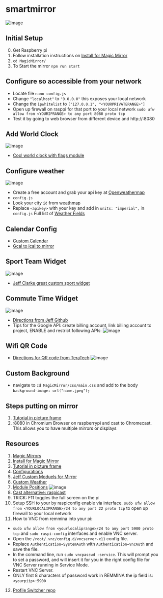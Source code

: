 # smartmirror
![image](https://user-images.githubusercontent.com/44328319/127748662-7a729feb-3b98-46c2-8fbd-2382da42af04.png)

## Initial Setup
0. Get Raspberry pi
1. Follow installation instructions on [Install for Magic Mirror](https://docs.magicmirror.builders/getting-started/installation.html#manual-installation)
2. ```cd MagicMirror/```
3. To Start the mirror ```npm run start```

## Configure so accessible from your network
* Locate file ```nano config.js``` 
* Change ```"localhost"``` to ```"0.0.0.0"``` this exposes your local network 
* Change the ```ipwhitelist``` to ```["127.0.0.1", "<YOURPRIVATERANGE>"]```
* Open up firewall on rasppi for that port to your local network ```sudo ufw allow from <YOURIPRANGE> to any port 8080 proto tcp```
* Test it by going to web browser from different device and http://<yourrasberrypiipaddress>:8080
## Add World Clock
![image](https://user-images.githubusercontent.com/44328319/127729498-5b82c433-6245-4cdc-9e3b-d66055125830.png)
* [Cool world clock with flags module](https://github.com/ulrichwisser/worldclock)
## Configure weather
![image](https://user-images.githubusercontent.com/44328319/127729431-0bfa79a6-5bb0-417b-845e-9e5e0bde9915.png)
* Create a free account and grab your api key at [Openweathermap](https://home.openweathermap.org/api_keys)
* ```config.js```
* Look your city ```id``` from [weathmap](http://bulk.openweathermap.org/sample/city.list.json.gz)
* Replace ```<apikey>``` with your key and add in ```units: "imperial",```  in ```config.js``` 
Full list of [Weather Fields](https://docs.magicmirror.builders/modules/currentweather.html)

## Calendar Config
* [Custom Calendar](https://docs.magicmirror.builders/modules/calendar.html)
* [Gcal to ical to mirror](https://hada-tech.com/index.php/2020/09/03/google-calendar-events-display-using-magicmirror-in-raspberry-pi/)

## Sport Team Widget
![image](https://user-images.githubusercontent.com/44328319/127729459-108fa8f1-1e1c-46e4-9daf-72f149569a59.png)

* [Jeff Clarke great custom  sport widget](https://github.com/jclarke0000/MMM-MyScoreboard)

## Commute Time Widget
![image](https://user-images.githubusercontent.com/44328319/127729470-705f1f1d-4f34-4626-9fe9-7dec4b9c0cc2.png)
* [Directions from Jeff Github](https://github.com/jclarke0000/MMM-MyCommute)
* Tips for the Google API: create billing account, link billing account to project, ENABLE and restrict following APIs:
![image](https://user-images.githubusercontent.com/44328319/127744719-dd83cd81-bf9b-4d53-8a06-de512cc74bf9.png)

## Wifi QR Code
* [Directions for QR code from TeraTech](https://github.com/TeraTech/MMM-WiFiPassword)
 ![image](https://user-images.githubusercontent.com/44328319/132155849-ccd23526-3a6b-4d19-8f00-ce048c18aa03.png)

## Custom Background
* navigate to ```cd MagicMirror/css/main.css``` and add to the body ```background-image: url("name.jpeg");```

## Steps putting on mirror
 1. [Tutorial in picture frame](https://www.instructables.com/DIY-Smart-Mirror-1/)
 2. <YourraspIP>:8080 in Chromium Browser on raspberrypi and cast to Chromecast. This allows you to have multiple mirrors or displays

## Resources
 1. [Magic Mirrors](https://magicmirror.builders/)
 2. [Install for Magic Mirror](https://docs.magicmirror.builders/getting-started/installation.html#manual-installation)
 3. [Tutorial in picture frame](https://www.instructables.com/DIY-Smart-Mirror-1/)
 4. [Configurations](https://docs.magicmirror.builders/getting-started/configuration.html#raspberry-specific)
 5. [Jeff Custom Moduels for Mirror](https://jeffsnerdyprojects.blogspot.com/2017/07/my-custom-modules-for-my-smart-mirror.html)
 6. [Custom Weather](https://github.com/jclarke0000/MMM-MyWeatherf)
 7. [Module Positions](https://docs.magicmirror.builders/modules/configuration.html#example)
 ![image](https://user-images.githubusercontent.com/44328319/127725218-55448298-ae01-4cb5-bbdc-842aa2369286.png)
 8. [Cast alternative: raspicast](https://www.hackster.io/sbcomponentsuk/diy-chromecast-alternative-using-raspberry-pi-c71c57)
 9. TRICK: F11 toggles the full screen on the pi
 10. Setup SSH to your by raspiconfig enable via interface. ```sudo ufw allow from <YOURLOCALIPRANGE>/24 to any port 22 proto tcp``` to open up firewall to your local network
 11. How to VNC from remmina into your pi: 
   * ```sudo ufw allow from <yourlocaliprange>/24 to any port 5900 proto tcp``` and ```sudo raspi-config``` interfaces and enable VNC server. 
   * Open the ```/root/.vnc/config.d/vncserver-x11``` config file.
   * Replace ```Authentication=SystemAuth``` with ```Authentication=VncAuth``` and save the file.
   * In the command line, run ```sudo vncpasswd -service```. This will prompt you to set a password, and will insert it for you in the right config file for VNC Server running in Service Mode.
   * Restart VNC Server.
   * ONLY first 8 characters of password work in REMMINA the ip field is: ```<yourpiip>:5900```
 12. [Profile Switcher repo](https://github.com/tosti007/MMM-ProfileSwitcher)




